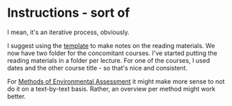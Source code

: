 # Instructions - sort of
I mean, it's an iterative process, obviously.

I suggest using the [template](https://github.com/GreenVeggi/TAMBA/blob/main/template%20literature) to make notes on the reading materials.
We now have two folder for the concomitant courses. I've started putting the reading materials in a folder per lecture. For one of the courses, I used dates and the other course title - so that's nice and consistent.

For [Methods of Environmental Assessment](https://github.com/GreenVeggi/TAMBA/tree/main/MIA301) it might make more sense to not do it on a text-by-text basis. Rather, an overview per method might work better. 

